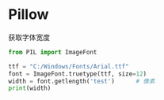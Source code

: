 
# Pillow

<a id="get_text_width"></a>

获取字体宽度

```python
from PIL import ImageFont

ttf = "C:/Windows/Fonts/Arial.ttf"
font = ImageFont.truetype(ttf, size=12)
width = font.getlength('test')      # 像素
print(width)
```
